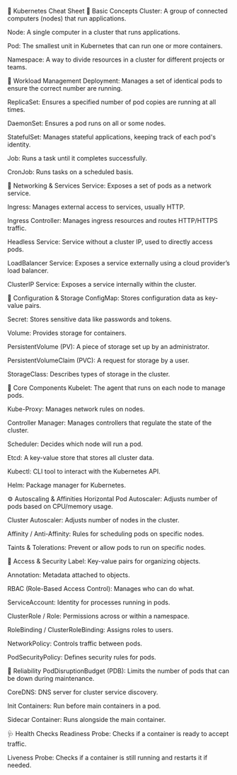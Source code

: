 🚀 Kubernetes Cheat Sheet
🔹 Basic Concepts
Cluster: A group of connected computers (nodes) that run applications.

Node: A single computer in a cluster that runs applications.

Pod: The smallest unit in Kubernetes that can run one or more containers.

Namespace: A way to divide resources in a cluster for different projects or teams.

🔁 Workload Management
Deployment: Manages a set of identical pods to ensure the correct number are running.

ReplicaSet: Ensures a specified number of pod copies are running at all times.

DaemonSet: Ensures a pod runs on all or some nodes.

StatefulSet: Manages stateful applications, keeping track of each pod's identity.

Job: Runs a task until it completes successfully.

CronJob: Runs tasks on a scheduled basis.

🔌 Networking & Services
Service: Exposes a set of pods as a network service.

Ingress: Manages external access to services, usually HTTP.

Ingress Controller: Manages ingress resources and routes HTTP/HTTPS traffic.

Headless Service: Service without a cluster IP, used to directly access pods.

LoadBalancer Service: Exposes a service externally using a cloud provider’s load balancer.

ClusterIP Service: Exposes a service internally within the cluster.

🧠 Configuration & Storage
ConfigMap: Stores configuration data as key-value pairs.

Secret: Stores sensitive data like passwords and tokens.

Volume: Provides storage for containers.

PersistentVolume (PV): A piece of storage set up by an administrator.

PersistentVolumeClaim (PVC): A request for storage by a user.

StorageClass: Describes types of storage in the cluster.

🔧 Core Components
Kubelet: The agent that runs on each node to manage pods.

Kube-Proxy: Manages network rules on nodes.

Controller Manager: Manages controllers that regulate the state of the cluster.

Scheduler: Decides which node will run a pod.

Etcd: A key-value store that stores all cluster data.

Kubectl: CLI tool to interact with the Kubernetes API.

Helm: Package manager for Kubernetes.

⚙️ Autoscaling & Affinities
Horizontal Pod Autoscaler: Adjusts number of pods based on CPU/memory usage.

Cluster Autoscaler: Adjusts number of nodes in the cluster.

Affinity / Anti-Affinity: Rules for scheduling pods on specific nodes.

Taints & Tolerations: Prevent or allow pods to run on specific nodes.

🔐 Access & Security
Label: Key-value pairs for organizing objects.

Annotation: Metadata attached to objects.

RBAC (Role-Based Access Control): Manages who can do what.

ServiceAccount: Identity for processes running in pods.

ClusterRole / Role: Permissions across or within a namespace.

RoleBinding / ClusterRoleBinding: Assigns roles to users.

NetworkPolicy: Controls traffic between pods.

PodSecurityPolicy: Defines security rules for pods.

🔁 Reliability
PodDisruptionBudget (PDB): Limits the number of pods that can be down during maintenance.

CoreDNS: DNS server for cluster service discovery.

Init Containers: Run before main containers in a pod.

Sidecar Container: Runs alongside the main container.

🩺 Health Checks
Readiness Probe: Checks if a container is ready to accept traffic.

Liveness Probe: Checks if a container is still running and restarts it if needed.